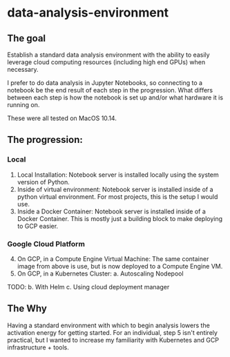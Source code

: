 # data-analysis-environment

## The goal

Establish a standard data analysis environment with the ability to easily leverage cloud computing resources (including high end GPUs) when necessary.

I prefer to do data analysis in Jupyter Notebooks, so connecting to a notebook be the end result of each step in the progression. What differs between each step is how the notebook is set up and/or what hardware it is running on.

These were all tested on MacOS 10.14.

## The progression:

### Local

 1. Local Installation: Notebook server is installed locally using the system version of Python.
 2. Inside of virtual environment: Notebook server is installed inside of a python virtual environment. For most projects, this is the setup I would use.
 3. Inside a Docker Container: Notebook server is installed inside of a Docker Container. This is mostly just a building block to make deploying to GCP easier.

### Google Cloud Platform

 4. On GCP, in a Compute Engine Virtual Machine: The same container image from above is use, but is now deployed to a Compute Engine VM.
 5. On GCP, in a Kubernetes Cluster:
   a. Autoscaling Nodepool

 TODO:
   b. With Helm
   c. Using cloud deployment manager

## The Why

Having a standard environment with which to begin analysis lowers the activation energy for getting started. For an individual, step 5 isn't entirely practical, but I wanted to increase my familiarity with Kubernetes and GCP infrastructure + tools.
